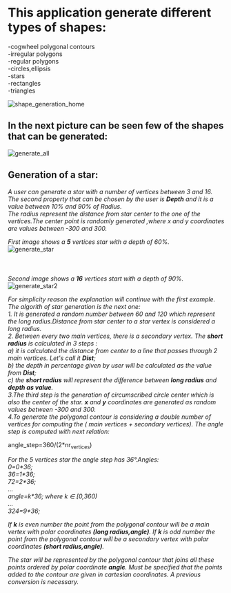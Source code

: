 # This application generate different types of shapes:
-cogwheel polygonal contours  
-irregular polygons  
-regular polygons  
-circles,ellipsis  
-stars  
-rectangles  
-triangles  
   
     
   ![shape_generation_home](https://user-images.githubusercontent.com/68897925/155889239-ebb156f5-553b-4769-b8b2-c9dd58b52547.png) 
## In the next picture can be seen few of the shapes that can be generated:
   ![generate_all](https://user-images.githubusercontent.com/68897925/155889759-c9b43573-6820-4902-a229-9e45c10193e3.png)


## Generation of a star:  
<i> A user can generate a star with a number of vertices between 3 and 16.     
    The second property that can be chosen by the user is **Depth** and it is a value between 10% and 90% of Radius.   
    The radius represent the distance from star center to the one of the vertices.The center point is randomly generated ,where x and y coordinates are values between -300 and 300. </i> 
  
  <i> First image shows a **5** vertices star with a depth of 60%. </i>  
  ![generate_star](https://user-images.githubusercontent.com/68897925/155890134-be02b4e5-90ff-4183-9aac-3e89c3dd9cb4.png)
    <br><br><br><br>
  <i> Second image shows a **16** vertices start with a depth of 90%. </i>
    <br>
  ![generate_star2](https://user-images.githubusercontent.com/68897925/155890138-a60a5904-c8e7-4f78-991f-e2657314c2c3.png)  
  
  <i>For simplicity reason the explanation will continue with the first example. The algorith of star generation is the next one:   
        1. It is generated a random number between 60 and 120 which represent the long radius.Distance from star center to a star vertex is considered a long radius.    
        2. Between every two main vertices, there is a secondary vertex. The __short radius__ is calculated in 3 steps :   
               a) it is calculated the distance from center to a line that passes through 2 main vertices. Let's call it **Dist**;    
               b) the depth in percentage given by user will be calculated as the value from **Dist**;       
               c) the __short radius__ will represent the difference between **long radius** and **depth as value**.  
        3.The third step is the generation of circumscribed circle center which is also the center of the star. **x** and **y** coordinates are generated as random values                  between -300 and 300.  
        4.To generate the polygonal contour is considering a double number of vertices for computing the  ( main vertices + secondary vertices). The angle step is computed with next relation:         
</i>     
  <p>angle_step=360/(2*nr<sub>vertices</sub>)</p>
  
<i>
  For the 5 vertices star the angle step has 36<span>&#176;</span>.Angles:<br>   
    0=0*36;<br>    
    36=1*36;<br>       
    72=2*36;<br>       
    ...<br>     
    angle=k*36;  where k <span>&#8712;</span> [0,360)<br>      
    ...<br>     
    324=9*36;<br>     
</i>
<p>
  <i>
    If <b>k</b> is even number the point from the polygonal contour will be a main vertex with polar coordinates <b>(long radius,angle)</b>.  
    If <b>k</b> is odd number the point from the polygonal contour will be a secondary vertex with polar coordinates <b>(short radius,angle)</b>.
  </i>
</p>
<i>
  The star will be represented by the polygonal contour that joins all these points ordered by polar coordinate <b>angle</b>. Must be specified that the points added to the contour are given in cartesian coordinates. A previous conversion is necessary.   
</i>
